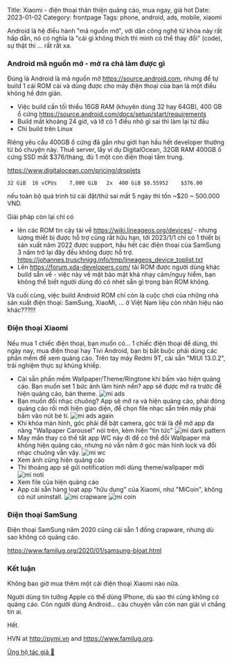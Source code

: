 Title: Xiaomi - điện thoại thân thiện quảng cáo, mua ngay, giá hot
Date: 2023-01-02
Category: frontpage
Tags: phone, android, ads, mobile, xiaomi

Android là hệ điều hành "mã nguồn mở", với dân công nghệ từ khóa này rất hấp dẫn, nó có nghĩa là "cái gì không thích thì mình có thể thay đổi" (code), sự thật thì ... rất rất xa.

### Android mã nguồn mở - mở ra chả làm được gì
Đúng là Android là mã nguồn mở <https://source.android.com>, nhưng để tự build 1 cái ROM cài và dùng được cho máy điện thoại của bạn là một điều không hề đơn giản.

- Việc build cần tối thiểu 16GB RAM (khuyên dùng 32 hay 64GB), 400 GB ổ cứng <https://source.android.com/docs/setup/start/requirements>
- Build mất khoảng 24 giờ, và lỡ có 1 điều nhỏ gì sai thì làm lại từ đầu
- Chỉ build trên Linux

Riêng yêu cầu 400GB ổ cứng đã gần như giới hạn hầu hết developer thường từ bỏ chuyện này. Thuê server, lấy ví dụ DigitalOcean, 32GB RAM 400GB ổ cứng SSD mất $376/tháng, đủ 1 một con điện thoại tầm trung.

<https://www.digitalocean.com/pricing/droplets>
```
32 GiB	16 vCPUs	7,000 GiB	2x	400 GiB	$0.55952	$376.00
```
nếu toàn bộ quá trình từ cài đặt/thử sai mất 5 ngày thì tốn ~$20 ~ 500.000 VND.

Giải pháp còn lại chỉ có

- lên các ROM tin cậy tải về <https://wiki.lineageos.org/devices/> - nhưng lượng thiết bị được hỗ trợ cũng rất hữu hạn, tới 2023/1/1 chỉ có 1 thiết bị sản xuất năm 2022 được support, hầu hết các điện thoại của SamSung 3 năm trở lại đây đều không được hỗ trợ. <https://johannes.truschnigg.info/tmp/lineageos_device_toplist.txt>
- Lên <https://forum.xda-developers.com/> tải ROM được người dùng khác build sẵn về - việc này về mặt bảo mật khá nhạy cảm/nguy hiểm, bạn không thể biết người dùng đó có nhét sẵn gì trong bản ROM không.

Và cuối cùng, việc build Android ROM chỉ còn là cuộc chơi của những nhà sản xuất điện thoại: SamSung, XiaoMi, ... ở Việt Nam liệu còn nhãn hiệu nào khác???!!!

### Điện thoại Xiaomi
Nếu mua 1 chiếc điện thoại, bạn muốn có... 1 chiếc điện thoại để dùng, thì ngày nay, mua điện thoại hay Tivi Android, bạn bị bắt buộc phải dùng các phần mềm để xem quảng cáo. Trên tay máy Redmi 9T, cài sẵn "MIUI 13.0.2", trải nghiệm thực sự khủng khiếp.

- Cài sẵn phần mềm Wallpaper/Theme/Ringtone khi bấm vào hiện quảng cáo. Bạn muốn set 1 bức ảnh làm hình nền? app sẽ được mở ra trước để hiện quảng cáo, bán theme.
![mi ads]({static}/images/miads.jpeg)
- Bạn muốn đổi nhạc chuông? App sẽ mở ra và hiện quảng cáo, phải đóng quảng cáo rồi mới hiện giao diện, để chọn file nhạc sẵn trên máy phải bấm vào nút bé tí.
![mi ads again]({static}/images/mitune.jpeg)
- Khi khóa màn hình, góc phải để bật camera, góc trái là để mở app đa năng "Wallpaper Carousel" nói trên, kèm hiện "tin tức"
![mi dark pattern]({static}/images/midark.jpeg)
- May mắn thay có thể tắt app WC này đi để có thể đổi Wallpaper mà không hiện quảng cáo, nhưng nó vẫn nằm ở góc màn hình lock và đổi nhạc chuông vẫn vậy.
![mi wc]({static}/images/miwc.jpeg)
- Xem ảnh cũng hiện quảng cáo
- Thi thoảng app sẽ gửi notification mời dùng theme/wallpaper mới
![mi noti]({static}/images/minoti.jpeg)
- Xem file của hiện quảng cáo
- App cài sẵn hàng loạt app "hữu dụng" của Xiaomi, như "MiCoin", không có nút uninstall.
![mi crapware]({static}/images/miapp.jpeg)
![mi coin]({static}/images/micoin.jpeg)


### Điện thoại SamSung
Điện thoại SamSung năm 2020 cũng cài sẵn 1 đống crapware, nhưng dù sao không có quảng cáo.

<https://www.familug.org/2020/01/samsung-bloat.html>

### Kết luận
Không bao giờ mua thêm một cái điện thoại Xiaomi nào nữa.

Người dùng tin tưởng Apple có thể dùng IPhone, dù sao thì cũng không có quảng cáo. Còn người dùng Android... câu chuyện vẫn còn nan giải vì chẳng tin ai.

Hết.

HVN at http://pymi.vn and https://www.familug.org.

[Ủng hộ tác giả 🍺](https://www.familug.org/p/ung-ho.html)
